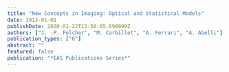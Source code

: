 ```yaml
---
title: "New Concepts in Imaging: Optical and Statistical Models"
date: 2013-01-01
publishDate: 2020-01-22T13:50:05.690999Z
authors: ["J. -P. Folcher", "M. Carbillet", "A. Ferrari", "A. Abelli"]
publication_types: ["6"]
abstract: ""
featured: false
publication: "*EAS Publications Series*"
---
```



